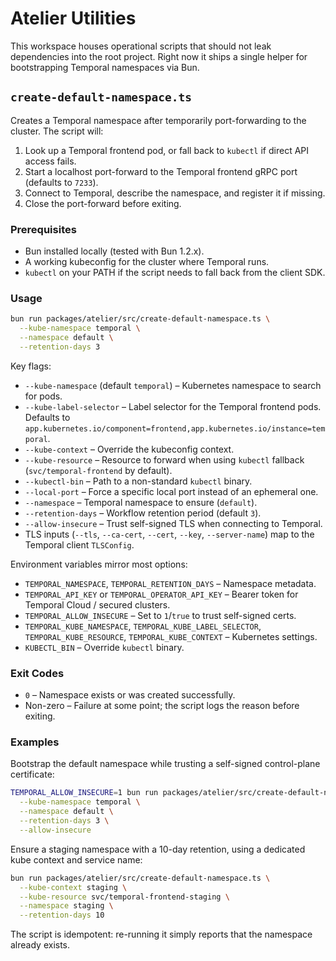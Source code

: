 # Atelier Utilities

This workspace houses operational scripts that should not leak dependencies into the root project. Right now it ships a single helper for bootstrapping Temporal namespaces via Bun.

## `create-default-namespace.ts`

Creates a Temporal namespace after temporarily port-forwarding to the cluster. The script will:

1. Look up a Temporal frontend pod, or fall back to `kubectl` if direct API access fails.
2. Start a localhost port-forward to the Temporal frontend gRPC port (defaults to `7233`).
3. Connect to Temporal, describe the namespace, and register it if missing.
4. Close the port-forward before exiting.

### Prerequisites

- Bun installed locally (tested with Bun 1.2.x).
- A working kubeconfig for the cluster where Temporal runs.
- `kubectl` on your PATH if the script needs to fall back from the client SDK.

### Usage

```bash
bun run packages/atelier/src/create-default-namespace.ts \
  --kube-namespace temporal \
  --namespace default \
  --retention-days 3
```

Key flags:

- `--kube-namespace` (default `temporal`) – Kubernetes namespace to search for pods.
- `--kube-label-selector` – Label selector for the Temporal frontend pods. Defaults to `app.kubernetes.io/component=frontend,app.kubernetes.io/instance=temporal`.
- `--kube-context` – Override the kubeconfig context.
- `--kube-resource` – Resource to forward when using `kubectl` fallback (`svc/temporal-frontend` by default).
- `--kubectl-bin` – Path to a non-standard `kubectl` binary.
- `--local-port` – Force a specific local port instead of an ephemeral one.
- `--namespace` – Temporal namespace to ensure (`default`).
- `--retention-days` – Workflow retention period (default `3`).
- `--allow-insecure` – Trust self-signed TLS when connecting to Temporal.
- TLS inputs (`--tls`, `--ca-cert`, `--cert`, `--key`, `--server-name`) map to the Temporal client `TLSConfig`.

Environment variables mirror most options:

- `TEMPORAL_NAMESPACE`, `TEMPORAL_RETENTION_DAYS` – Namespace metadata.
- `TEMPORAL_API_KEY` or `TEMPORAL_OPERATOR_API_KEY` – Bearer token for Temporal Cloud / secured clusters.
- `TEMPORAL_ALLOW_INSECURE` – Set to `1`/`true` to trust self-signed certs.
- `TEMPORAL_KUBE_NAMESPACE`, `TEMPORAL_KUBE_LABEL_SELECTOR`, `TEMPORAL_KUBE_RESOURCE`, `TEMPORAL_KUBE_CONTEXT` – Kubernetes settings.
- `KUBECTL_BIN` – Override `kubectl` binary.

### Exit Codes

- `0` – Namespace exists or was created successfully.
- Non-zero – Failure at some point; the script logs the reason before exiting.

### Examples

Bootstrap the default namespace while trusting a self-signed control-plane certificate:

```bash
TEMPORAL_ALLOW_INSECURE=1 bun run packages/atelier/src/create-default-namespace.ts \
  --kube-namespace temporal \
  --namespace default \
  --retention-days 3 \
  --allow-insecure
```

Ensure a staging namespace with a 10-day retention, using a dedicated kube context and service name:

```bash
bun run packages/atelier/src/create-default-namespace.ts \
  --kube-context staging \
  --kube-resource svc/temporal-frontend-staging \
  --namespace staging \
  --retention-days 10
```

The script is idempotent: re-running it simply reports that the namespace already exists.
